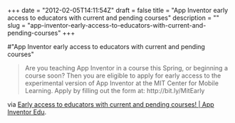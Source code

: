 +++
date = "2012-02-05T14:11:54Z"
draft = false
title = "App Inventor early access to educators with current and pending courses"
description = ""
slug = "app-inventor-early-access-to-educators-with-current-and-pending-courses"
+++

#"App Inventor early access to educators with current and pending courses"

<blockquote>Are you teaching App Inventor in a course this Spring, or beginning a course soon? Then you are eligible to apply for early access to the experimental version of App Inventor at the MIT Center for Mobile Learning. Apply by filling out the form at: http://bit.ly/MitEarly</blockquote>
via <a href="http://appinventoredu.mit.edu/developers-blogs/hal/2012/feb/early-access-educators-current-and-pending-courses">Early access to educators with current and pending courses! | App Inventor Edu</a>.